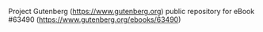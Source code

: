 Project Gutenberg (https://www.gutenberg.org) public repository for eBook #63490 (https://www.gutenberg.org/ebooks/63490)
